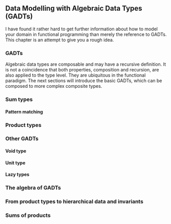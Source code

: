 ## Data Modelling with Algebraic Data Types (GADTs)

I have found it rather hard to get further information about how to model your domain in functional programming than merely the reference to GADTs. This chapter is an attempt to give you a rough idea.

### GADTs

Algebraic data types are composable and may have a recursive definition. It is not a coincidence that both properties, composition and recursion, are also applied to the type level. They are ubiquitous in the functional paradigm. The next sections will introduce the basic GADTs, which can be composed to more complex composite types.

### Sum types

#### Pattern matching

### Product types

### Other GADTs

#### Void type

#### Unit type

#### Lazy types

### The algebra of GADTs

### From product types to hierarchical data and invariants

### Sums of products


